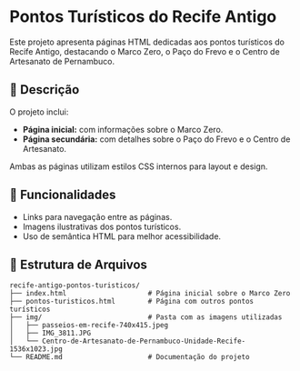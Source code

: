 # Pontos Turísticos do Recife Antigo

Este projeto apresenta páginas HTML dedicadas aos pontos turísticos do Recife Antigo, destacando o Marco Zero, o Paço do Frevo e o Centro de Artesanato de Pernambuco.

## 📜 Descrição

O projeto inclui:
- **Página inicial:** com informações sobre o Marco Zero.
- **Página secundária:** com detalhes sobre o Paço do Frevo e o Centro de Artesanato.

Ambas as páginas utilizam estilos CSS internos para layout e design.

## 🚀 Funcionalidades

- Links para navegação entre as páginas.
- Imagens ilustrativas dos pontos turísticos.
- Uso de semântica HTML para melhor acessibilidade.

## 📂 Estrutura de Arquivos

```plaintext
recife-antigo-pontos-turisticos/
├── index.html                    # Página inicial sobre o Marco Zero
├── pontos-turisticos.html        # Página com outros pontos turísticos
├── img/                          # Pasta com as imagens utilizadas
│   ├── passeios-em-recife-740x415.jpeg
│   ├── IMG_3811.JPG
│   └── Centro-de-Artesanato-de-Pernambuco-Unidade-Recife-1536x1023.jpg
└── README.md                     # Documentação do projeto
